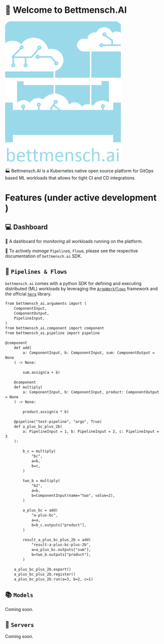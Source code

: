 # :hotel: Welcome to Bettmensch.AI

![bettmensch.ai logo](./dashboard/asset/logo_transparent.png)

:factory: Bettmensch.AI is a Kubernetes native open source platform for GitOps based ML workloads that allows for tight CI and CD integrations.

# Features (under active development )

## :computer: Dashboard

:eyes: A dashboard for *monitoring* all workloads running on the platform.

:open_hands: To actively *manage* `Pipeline`s, `Flow`s, please see the respective documentation of `bettmensch.ai` SDK.

## :twisted_rightwards_arrows: `Pipelines & Flows`

`bettmensch.ai` comes with a python SDK for defining and executing distributed (ML) workloads by leveraging the [`ArgoWorkflows`](https://argoproj.github.io/workflows/) framework and the official [`hera`](https://github.com/argoproj-labs/hera) library.

```
from bettmensch_ai.arguments import (
    ComponentInput,
    ComponentOutput,
    PipelineInput,
)
from bettmensch_ai.component import component
from bettmensch_ai.pipeline import pipeline

@component
    def add(
        a: ComponentInput, b: ComponentInput, sum: ComponentOutput = None
    ) -> None:

        sum.assign(a + b)

    @component
    def multiply(
        a: ComponentInput, b: ComponentInput, product: ComponentOutput = None
    ) -> None:

        product.assign(a * b)

    @pipeline("test-pipeline", "argo", True)
    def a_plus_bc_plus_2b(
        a: PipelineInput = 1, b: PipelineInput = 2, c: PipelineInput = 3
    ):

        b_c = multiply(
            "bc",
            a=b,
            b=c,
        )

        two_b = multiply(
            "b2",
            a=b,
            b=ComponentInput(name="two", value=2),
        )

        a_plus_bc = add(
            "a-plus-bc",
            a=a,
            b=b_c.outputs["product"],
        )

        result_a_plus_bc_plus_2b = add(
            "result-a-plus-bc-plus-2b",
            a=a_plus_bc.outputs["sum"],
            b=two_b.outputs["product"],
        )

    a_plus_bc_plus_2b.export()
    a_plus_bc_plus_2b.register()
    a_plus_bc_plus_2b.run(a=3, b=2, c=1)
```

## :books: `Models`

Coming soon.

## :rocket: `Servers`

Coming soon.